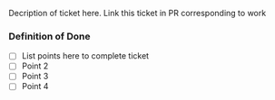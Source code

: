 Decription of ticket here. Link this ticket in PR corresponding to work

### Definition of Done ###

- [ ] List points here to complete ticket
- [ ] Point 2
- [ ] Point 3
- [ ] Point 4